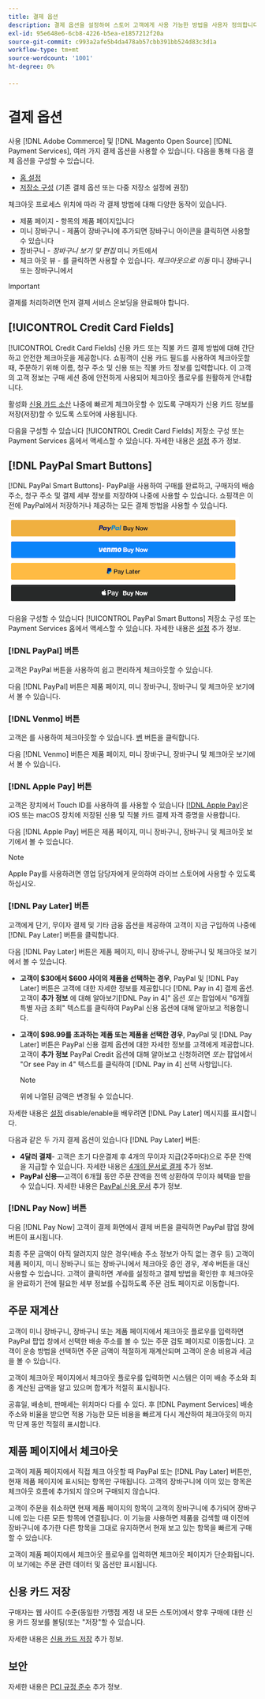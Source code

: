```yaml
---
title: 결제 옵션
description: 결제 옵션을 설정하여 스토어 고객에게 사용 가능한 방법을 사용자 정의합니다.
exl-id: 95e648e6-6cb8-4226-b5ea-e1857212f20a
source-git-commit: c993a2afe5b4da478ab57cbb391bb524d83c3d1a
workflow-type: tm+mt
source-wordcount: '1001'
ht-degree: 0%

---
```


# 결제 옵션

사용 [!DNL Adobe Commerce] 및 [!DNL Magento Open Source] [!DNL Payment Services], 여러 가지 결제 옵션을 사용할 수 있습니다. 다음을 통해 다음 결제 옵션을 구성할 수 있습니다.

* [홈 설정](payments-home.md)
* [저장소 구성](configure-admin.md) (기존 결제 옵션 또는 다중 저장소 설정에 권장)

체크아웃 프로세스 위치에 따라 각 결제 방법에 대해 다양한 동작이 있습니다.

* 제품 페이지 - 항목의 제품 페이지입니다
* 미니 장바구니 - 제품이 장바구니에 추가되면 장바구니 아이콘을 클릭하면 사용할 수 있습니다
* 장바구니 - _장바구니 보기 및 편집_ 미니 카트에서
* 체크 아웃 뷰 - 를 클릭하면 사용할 수 있습니다. _체크아웃으로 이동_ 미니 장바구니 또는 장바구니에서

>[!IMPORTANT]
>
>결제를 처리하려면 먼저 결제 서비스 온보딩을 완료해야 합니다.

## [!UICONTROL Credit Card Fields]

[!UICONTROL Credit Card Fields] 신용 카드 또는 직불 카드 결제 방법에 대해 간단하고 안전한 체크아웃을 제공합니다. 쇼핑객이 신용 카드 필드를 사용하여 체크아웃할 때, 주문하기 위해 이름, 청구 주소 및 신용 또는 직불 카드 정보를 입력합니다. 이 고객의 고객 정보는 구매 세션 중에 안전하게 사용되어 체크아웃 플로우를 원활하게 안내합니다.

활성화 [신용 카드 소산](#vaulting) 나중에 빠르게 체크아웃할 수 있도록 구매자가 신용 카드 정보를 저장(저장)할 수 있도록 스토어에 사용됩니다.

다음을 구성할 수 있습니다 [!UICONTROL Credit Card Fields] 저장소 구성 또는 Payment Services 홈에서 액세스할 수 있습니다. 자세한 내용은 [설정](settings.md#credit-card-fields) 추가 정보.

## [!DNL PayPal Smart Buttons]

[!DNL PayPal Smart Buttons]- PayPal을 사용하여 구매를 완료하고, 구매자의 배송 주소, 청구 주소 및 결제 세부 정보를 저장하여 나중에 사용할 수 있습니다. 쇼핑객은 이전에 PayPal에서 저장하거나 제공하는 모든 결제 방법을 사용할 수 있습니다.

![[!DNL PayPal Smart Buttons] 옵션](assets/buttons-md.png)

다음을 구성할 수 있습니다 [!UICONTROL PayPal Smart Buttons] 저장소 구성 또는 Payment Services 홈에서 액세스할 수 있습니다.  자세한 내용은 [설정](settings.md#payment-buttons) 추가 정보.

### [!DNL PayPal] 버튼

고객은 PayPal 버튼을 사용하여 쉽고 편리하게 체크아웃할 수 있습니다.

다음 [!DNL PayPal] 버튼은 제품 페이지, 미니 장바구니, 장바구니 및 체크아웃 보기에서 볼 수 있습니다.

### [!DNL Venmo] 버튼

고객은 를 사용하여 체크아웃할 수 있습니다. [벤](https://venmo.com/) 버튼을 클릭합니다.

다음 [!DNL Venmo] 버튼은 제품 페이지, 미니 장바구니, 장바구니 및 체크아웃 보기에서 볼 수 있습니다.

### [!DNL Apple Pay] 버튼

고객은 장치에서 Touch ID를 사용하여 를 사용할 수 있습니다 [[!DNL Apple Pay]](https://www.apple.com/apple-pay/)은 iOS 또는 macOS 장치에 저장된 신용 및 직불 카드 결제 자격 증명을 사용합니다.

다음 [!DNL Apple Pay] 버튼은 제품 페이지, 미니 장바구니, 장바구니 및 체크아웃 보기에서 볼 수 있습니다.

>[!NOTE]
>
> Apple Pay를 사용하려면 영업 담당자에게 문의하여 라이브 스토어에 사용할 수 있도록 하십시오.

### [!DNL Pay Later] 버튼

고객에게 단기, 무이자 결제 및 기타 금융 옵션을 제공하여 고객이 지금 구입하여 나중에 [!DNL Pay Later] 버튼을 클릭합니다.

다음 [!DNL Pay Later] 버튼은 제품 페이지, 미니 장바구니, 장바구니 및 체크아웃 보기에서 볼 수 있습니다.

* **고객이 $30에서 $600 사이의 제품을 선택하는 경우**, PayPal 및 [!DNL Pay Later] 버튼은 고객에 대한 자세한 정보를 제공합니다 [!DNL Pay in 4] 결제 옵션. 고객이 **추가 정보** 에 대해 알아보기[!DNL Pay in 4]&quot; 옵션 _또는_ 팝업에서 &quot;6개월 특별 자금 조회&quot; 텍스트를 클릭하여 PayPal 신용 옵션에 대해 알아보고 적용합니다.
* **고객이 $98.99를 초과하는 제품 또는 제품을 선택한 경우**, PayPal 및 [!DNL Pay Later] 버튼은 PayPal 신용 결제 옵션에 대한 자세한 정보를 고객에게 제공합니다. 고객이 **추가 정보** PayPal Credit 옵션에 대해 알아보고 신청하려면 _또는_ 팝업에서 &quot;Or see Pay in 4&quot; 텍스트를 클릭하여 [!DNL Pay in 4] 선택 사항입니다.

   >[!NOTE]
   >
   >위에 나열된 금액은 변경될 수 있습니다.

자세한 내용은 [설정](settings.md#payment-buttons) disable/enable을 배우려면 [!DNL Pay Later] 메시지를 표시합니다.

다음과 같은 두 가지 결제 옵션이 있습니다 [!DNL Pay Later] 버튼:

* **4달러 결제**- 고객은 초기 다운결제 후 4개의 무이자 지급(2주마다)으로 주문 잔액을 지급할 수 있습니다. 자세한 내용은 [4개의 문서로 결제](https://www.paypal.com/us/digital-wallet/ways-to-pay/buy-now-pay-later) 추가 정보.
* **PayPal 신용**—고객이 6개월 동안 주문 잔액을 전액 상환하여 무이자 혜택을 받을 수 있습니다. 자세한 내용은 [PayPal 신용 문서](https://www.paypal.com/us/webapps/mpp/paypal-credit) 추가 정보.

### [!DNL Pay Now] 버튼

다음 [!DNL Pay Now] 고객이 결제 화면에서 결제 버튼을 클릭하면 PayPal 팝업 창에 버튼이 표시됩니다.

최종 주문 금액이 아직 알려지지 않은 경우(배송 주소 정보가 아직 없는 경우 등) 고객이 제품 페이지, 미니 장바구니 또는 장바구니에서 체크아웃 중인 경우, _계속_ 버튼을 대신 사용할 수 있습니다. 고객이 클릭하면 _계속_&#x200B;를 설정하고 결제 방법을 확인한 후 체크아웃을 완료하기 전에 필요한 세부 정보를 수집하도록 주문 검토 페이지로 이동합니다.

## 주문 재계산

고객이 미니 장바구니, 장바구니 또는 제품 페이지에서 체크아웃 플로우를 입력하면 PayPal 팝업 창에서 선택한 배송 주소를 볼 수 있는 주문 검토 페이지로 이동합니다. 고객이 운송 방법을 선택하면 주문 금액이 적절하게 재계산되며 고객이 운송 비용과 세금을 볼 수 있습니다.

고객이 체크아웃 페이지에서 체크아웃 플로우를 입력하면 시스템은 이미 배송 주소와 최종 계산된 금액을 알고 있으며 합계가 적절히 표시됩니다.

공휴일, 배송비, 판매세는 위치마다 다를 수 있다. 후 [!DNL Payment Services] 배송 주소와 비율을 받으면 적용 가능한 모든 비용을 빠르게 다시 계산하여 체크아웃의 마지막 단계 동안 적절히 표시합니다.

## 제품 페이지에서 체크아웃

고객이 제품 페이지에서 직접 체크 아웃할 때 PayPal 또는 [!DNL Pay Later] 버튼만, 현재 제품 페이지에 표시되는 항목만 구매됩니다. 고객의 장바구니에 이미 있는 항목은 체크아웃 흐름에 추가되지 않으며 구매되지 않습니다.

고객이 주문을 취소하면 현재 제품 페이지의 항목이 고객의 장바구니에 추가되어 장바구니에 있는 다른 모든 항목에 연결됩니다. 이 기능을 사용하면 제품을 검색할 때 이전에 장바구니에 추가한 다른 항목을 그대로 유지하면서 현재 보고 있는 항목을 빠르게 구매할 수 있습니다.

고객이 제품 페이지에서 체크아웃 플로우를 입력하면 체크아웃 페이지가 단순화됩니다. 이 보기에는 주문 관련 데이터 및 옵션만 표시됩니다.

## 신용 카드 저장

구매자는 웹 사이트 수준(동일한 가맹점 계정 내 모든 스토어)에서 향후 구매에 대한 신용 카드 정보를 볼팅(또는 &quot;저장&quot;할 수 있습니다.

자세한 내용은 [신용 카드 저장](vaulting.md) 추가 정보.

## 보안

자세한 내용은 [PCI 규정 준수](security.md#pci-compliance) 추가 정보.
